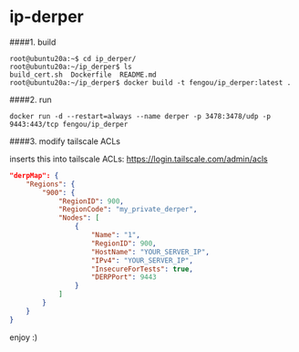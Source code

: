 # ip-derper

####1. build

```
root@ubuntu20a:~$ cd ip_derper/
root@ubuntu20a:~/ip_derper$ ls
build_cert.sh  Dockerfile  README.md
root@ubuntu20a:~/ip_derper$ docker build -t fengou/ip_derper:latest .

```

####2. run

```
docker run -d --restart=always --name derper -p 3478:3478/udp -p 9443:443/tcp fengou/ip_derper
```

####3. modify tailscale ACLs

inserts this into tailscale ACLs: https://login.tailscale.com/admin/acls
```json
"derpMap": {
    "Regions": {
        "900": {
            "RegionID": 900,
            "RegionCode": "my_private_derper",
            "Nodes": [
                {
                    "Name": "1",
                    "RegionID": 900,
                    "HostName": "YOUR_SERVER_IP",
                    "IPv4": "YOUR_SERVER_IP",
                    "InsecureForTests": true,
                    "DERPPort": 9443
                }
            ]
        }
    }
}
```

enjoy :)
